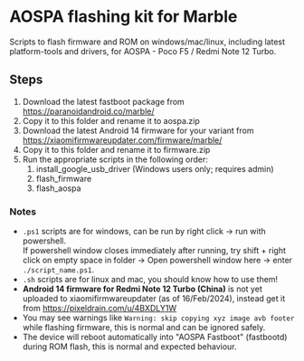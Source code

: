 # AOSPA flashing kit for Marble

Scripts to flash firmware and ROM on windows/mac/linux, including latest platform-tools and drivers, for AOSPA - Poco F5 / Redmi Note 12 Turbo.

## Steps

1. Download the latest fastboot package from https://paranoidandroid.co/marble/
2. Copy it to this folder and rename it to aospa.zip
3. Download the latest Android 14 firmware for your variant from https://xiaomifirmwareupdater.com/firmware/marble/
4. Copy it to this folder and rename it to firmware.zip
5. Run the appropriate scripts in the following order:
   1. install_google_usb_driver (Windows users only; requires admin)
   2. flash_firmware
   3. flash_aospa

### Notes
- `.ps1` scripts are for windows, can be run by right click -> run with powershell.  
  If powershell window closes immediately after running, try shift + right click on empty space in folder -> Open powershell window here -> enter `./script_name.ps1`.
- `.sh` scripts are for linux and mac, you should know how to use them!
- __Android 14 firmware for Redmi Note 12 Turbo (China)__ is not yet uploaded to xiaomifirmwareupdater (as of 16/Feb/2024), instead get it from https://pixeldrain.com/u/4BXDLY1W
- You may see warnings like `Warning: skip copying xyz image avb footer` while flashing firmware, this is normal and can be ignored safely.
- The device will reboot automatically into "AOSPA Fastboot" (fastbootd) during ROM flash, this is normal and expected behaviour.
